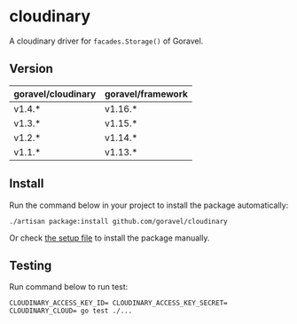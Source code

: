 # cloudinary

A cloudinary driver for `facades.Storage()` of Goravel.

## Version

| goravel/cloudinary | goravel/framework |
|--------------------|-------------------|
| v1.4.*             | v1.16.*           |
| v1.3.*             | v1.15.*           |
| v1.2.*             | v1.14.*           |
| v1.1.*             | v1.13.*           |

## Install

Run the command below in your project to install the package automatically:

```
./artisan package:install github.com/goravel/cloudinary
```

Or check [the setup file](./setup/setup.go) to install the package manually.

## Testing

Run command below to run test:

```
CLOUDINARY_ACCESS_KEY_ID= CLOUDINARY_ACCESS_KEY_SECRET= CLOUDINARY_CLOUD= go test ./...
```
